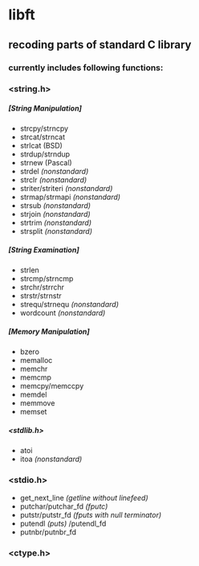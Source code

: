 # libft
## recoding parts of standard C library
### currently includes following functions:

### <string.h>
##### [String Manipulation]
* strcpy/strncpy
* strcat/strncat
* strlcat (BSD)
* strdup/strndup
* strnew (Pascal)
* strdel _(nonstandard)_
* strclr _(nonstandard)_
* striter/striteri _(nonstandard)_
* strmap/strmapi _(nonstandard)_
* strsub _(nonstandard)_
* strjoin _(nonstandard)_
* strtrim _(nonstandard)_
* strsplit _(nonstandard)_

##### [String Examination]
* strlen
* strcmp/strncmp
* strchr/strrchr
* strstr/strnstr
* strequ/strnequ _(nonstandard)_
* wordcount _(nonstandard)_

##### [Memory Manipulation]
* bzero
* memalloc
* memchr
* memcmp
* memcpy/memccpy
* memdel
* memmove
* memset

##### <stdlib.h>
* atoi
* itoa _(nonstandard)_

### <stdio.h>
* get_next_line _(getline without linefeed)_
* putchar/putchar_fd _(fputc)_
* putstr/putstr_fd _(fputs with null terminator)_
* putendl _(puts)_ /putendl_fd
* putnbr/putnbr_fd

### <ctype.h>
